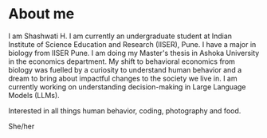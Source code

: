 # About me

I am Shashwati H. I am currently an undergraduate student at Indian Institute of Science Education and Research (IISER), Pune. I have a major in biology from IISER Pune. I am doing my Master's thesis in Ashoka University in the economics department. My shift to behavioral economics from biology was fuelled by a curiosity to understand human behavior and a dream to bring about impactful changes to the society we live in. I am currently working on understanding decision-making in Large Language Models (LLMs). 

Interested in all things human behavior, coding, photography and food.

She/her

